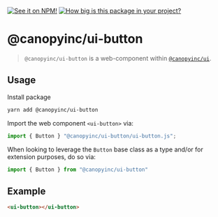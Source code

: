 [![See it on NPM!](https://img.shields.io/npm/v/@canopyinc/ui-button?style=for-the-badge)](https://www.npmjs.com/package/@canopyinc/ui-button)
[![How big is this package in your project?](https://img.shields.io/bundlephobia/minzip/@canopyinc/ui/button?style=for-the-badge)](https://bundlephobia.com/result?p=@canopyinc/ui-button)

# @canopyinc/ui-button

> `@canopyinc/ui-button` is a web-component within [`@canopyinc/ui`](https://www.npmjs.com/package/@canopyinc/ui).

## Usage

Install package

```sh
yarn add @canopyinc/ui-button
```

Import the web component `<ui-button>` via:

```ts
import { Button } "@canopyinc/ui-button/ui-button.js";
```

When looking to leverage the `Button` base class as a type and/or for extension purposes, do so via:

```ts
import { Button } from "@canopyinc/ui-button"
```

## Example

```html
<ui-button></ui-button>
```
